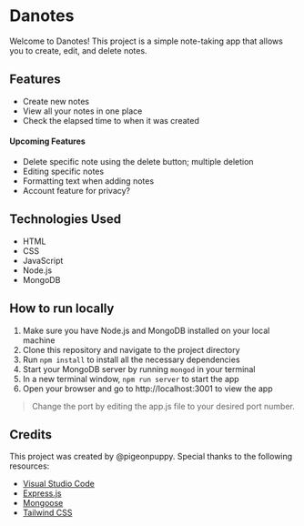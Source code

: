 # **Danotes**
Welcome to Danotes! This project is a simple note-taking app that allows you to create, edit, and delete notes.

## **Features**
+ Create new notes
+ View all your notes in one place
+ Check the elapsed time to when it was created

#### **Upcoming Features**
+ Delete specific note using the delete button; multiple deletion
+ Editing specific notes
+ Formatting text when adding notes
+ Account feature for privacy?

## **Technologies Used**
+ HTML
+ CSS
+ JavaScript
+ Node.js
+ MongoDB

## **How to run locally**
1. Make sure you have Node.js and MongoDB installed on your local machine
2. Clone this repository and navigate to the project directory
3. Run ``` npm install ``` to install all the necessary dependencies
4. Start your MongoDB server by running ``` mongod ``` in your terminal
5. In a new terminal window, ``` npm run server ``` to start the app
6. Open your browser and go to http://localhost:3001 to view the app

> Change the port by editing the app.js file to your desired port number.

## **Credits**
This project was created by @pigeonpuppy. Special thanks to the following resources:
+ [Visual Studio Code](https://code.visualstudio.com/)
+ [Express.js](https://expressjs.com/)
+ [Mongoose](https://mongoosejs.com/)
+ [Tailwind CSS](https://mongoosejs.com/)
